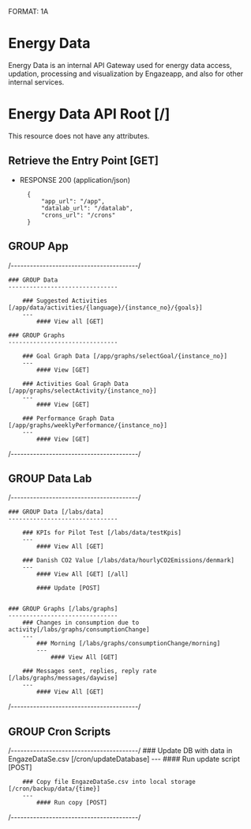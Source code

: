 FORMAT: 1A

# Energy Data
Energy Data is an internal API Gateway used for energy data access, updation, processing and visualization by Engazeapp, and also for other internal services.

# Energy Data API Root [/]
This resource does not have any attributes.

## Retrieve the Entry Point [GET]

+ RESPONSE 200 (application/json)

        {
            "app_url": "/app",
            "datalab_url": "/datalab",
            "crons_url": "/crons"
        }


## GROUP App
/*----------------------------------------*/
	
	### GROUP Data
	-------------------------------

		### Suggested Activities [/app/data/activities/{language}/{instance_no}/{goals}]
		---
			#### View all [GET]

	### GROUP Graphs
	-------------------------------

		### Goal Graph Data [/app/graphs/selectGoal/{instance_no}]
		---
			#### View [GET]

		### Activities Goal Graph Data [/app/graphs/selectActivity/{instance_no}]
		---
			#### View [GET]

		### Performance Graph Data [/app/graphs/weeklyPerformance/{instance_no}]
		---
			#### View [GET]

/*----------------------------------------*/



## GROUP Data Lab
/*----------------------------------------*/

	### GROUP Data [/labs/data]
	-------------------------------

		### KPIs for Pilot Test [/labs/data/testKpis]
		---
			#### View All [GET]	

		### Danish CO2 Value [/labs/data/hourlyCO2Emissions/denmark]
		---
			#### View All [GET]	[/all]

			#### Update [POST]


	### GROUP Graphs [/labs/graphs]
	-------------------------------
		### Changes in consumption due to activity[/labs/graphs/consumptionChange]
		---
			### Morning [/labs/graphs/consumptionChange/morning]
			---
				#### View All [GET]			

		### Messages sent, replies, reply rate [/labs/graphs/messages/daywise]
		---
			#### View All [GET]	

/*----------------------------------------*/

## GROUP Cron Scripts
/*----------------------------------------*/
		### Update DB with data in EngazeDataSe.csv  [/cron/updateDatabase]
		---
			#### Run update script [POST]			

		### Copy file EngazeDataSe.csv into local storage [/cron/backup/data/{time}]
		---
			#### Run copy [POST]	

/*----------------------------------------*/